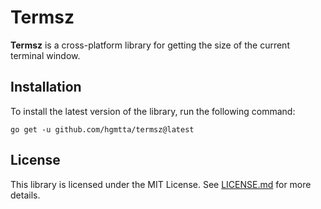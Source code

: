 # Termsz
**Termsz** is a cross-platform library for getting the size of the current terminal window.

## Installation
To install the latest version of the library, run the following command:
```
go get -u github.com/hgmtta/termsz@latest
```

## License
This library is licensed under the MIT License. See [LICENSE.md](LICENSE.md) for more details.